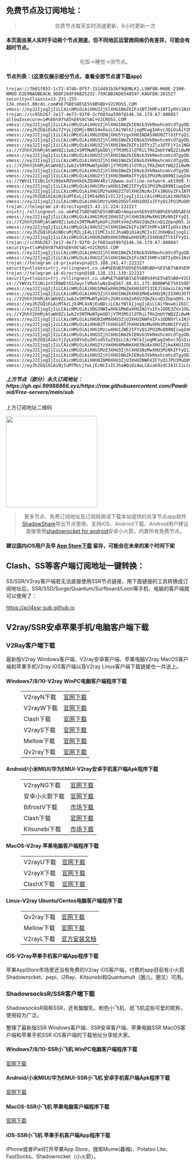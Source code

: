 
<h2>免费节点及订阅地址：</h2>
<blockquote>
<p style="text-align: center;">优质节点每天实时测速更新，6小时更新一次</p>
</blockquote>
<h4>本页面由某人实时手动挨个节点测速，但不同地区运营商网络仍有差异，可能会有超时节点。</h4>
<blockquote>
<p style="text-align: center;">吃饭->睡觉->测节点。</p>
</blockquote>
<h4>节点列表：(这里仅展示部分节点，查看全部节点请下载app)</h4>

```vmess://eyJhZGQiOiAibmJxMTIubnRicS5keW51Lm5ldCIsICJhaWQiOiAwLCAiaG9zdCI6ICJuYnExMi5udGJxLmR5bnUubmV0IiwgImlkIjogIjQ0NTQwNWU3LThjYjItNGEwZi1iZTQ4LTc3MTRjOGYyMzNlMiIsICJuZXQiOiAid3MiLCAicGF0aCI6ICIvYjEyIiwgInBvcnQiOiA0NDMsICJwcyI6ICJcdTUzZjBcdTZlN2VcdTc3MDEgXHU0ZTJkXHU1MzRlXHU3NTM1XHU0ZmUxKEhpTmV0KVx1NjU3MFx1NjM2ZVx1NGUyZFx1NWZjMyIsICJ0bHMiOiAidGxzIiwgInR5cGUiOiAiYXV0byIsICJzZWN1cml0eSI6ICJhdXRvIiwgInNraXAtY2VydC12ZXJpZnkiOiB0cnVlLCAic25pIjogIiJ9
trojan://7b01f853-1c72-47db-8f57-151d491b3bf9@UNLK1.LVWF8N-HH8E-2300-NMOO-D2E9NAOBEACN.9D8F269F96B25232-759CBB36D6548597.KAUFEN:20152?security=tls&sni=13-231-155-134.nhost.00cdn.com#%E7%BE%8E%E5%9B%BD+V2CROSS.COM
vmess://eyJ2IjogIjIiLCAicHMiOiAiXHU3ZjhlXHU1NmZkIFx1NTJhMFx1NTIyOVx1Nzk4Zlx1NWMzY1x1NGU5YSIsICJhZGQiOiAiNjQuMTc2LjQ2LjM2IiwgInBvcnQiOiAiMTExIiwgImlkIjogIjcyMzVlYjE5LWFiNTUtNGYwZC1jYjBhLWE2MjA5MzBhNWI1OSIsICJhaWQiOiAiMCIsICJzY3kiOiAiYXV0byIsICJuZXQiOiAid3MiLCAidHlwZSI6ICJub25lIiwgImhvc3QiOiAiIiwgInBhdGgiOiAiLyIsICJ0bHMiOiAiIiwgInNuaSI6ICIiLCAiYWxwbiI6ICIifQ==
trojan://cc05b267-2e17-4e73-92f0-2cf603aa5997@146.56.179.67:40005?allowInsecure=1#%E6%97%A5%E6%9C%AC+V2CROSS.COM
vmess://eyJ2IjogIjIiLCAicHMiOiAiXHU3ZjhlXHU1NmZkIENsb3VkRmxhcmVcdTgyODJcdTcwYjkiLCAiYWRkIjogImNmemwxLmZyZWVhcHAuYnV6eiIsICJwb3J0IjogODA4MCwgImFpZCI6IDAsICJzY3kiOiAiYXV0byIsICJuZXQiOiAid3MiLCAidHlwZSI6ICJub25lIiwgInRscyI6ICIiLCAiaWQiOiAiM2NlNGQyMGItNDM3NC00MmEyLWE3NWUtMjQ2MjZiMTQxZWEyIiwgInNuaSI6ICIiLCAiaG9zdCI6ICJpY3UyLm1hYzJ3aW4udG9wIiwgInBhdGgiOiAiLyJ9
vmess://eyJhZGQiOiAiY2YyLjQ5Mjc0NS54eXoiLCAiYWlkIjogMCwgImhvc3QiOiAiY2MuOTkyNjg4Lnh5eiIsICJpZCI6ICI1NzlmZDZmMS03NjE4LTRmZmYtODYzNS05ZGJhNGE2MWRmOTYiLCAibmV0IjogIndzIiwgInBhdGgiOiAiLyIsICJwb3J0IjogODA4MCwgInBzIjogIlx1N2Y4ZVx1NTZmZCBDbG91ZEZsYXJlXHU4MjgyXHU3MGI5IiwgInRscyI6ICIiLCAidHlwZSI6ICJhdXRvIiwgInNlY3VyaXR5IjogImF1dG8iLCAic2tpcC1jZXJ0LXZlcmlmeSI6IHRydWUsICJzbmkiOiAiIn0=
vmess://eyJ2IjogIjIiLCAicHMiOiAiXHU2ODNjXHU5YzgxXHU1NDA5XHU0ZTlhIFYyQ1JPU1MuQ09NIiwgImFkZCI6ICIxODUuMTAxLjEzNi4xMyIsICJwb3J0IjogIjQ0MyIsICJhaWQiOiAwLCAic2N5IjogImF1dG8iLCAibmV0IjogIndzIiwgInR5cGUiOiAibm9uZSIsICJ0bHMiOiAidGxzIiwgImlkIjogIjE1ZWFhNTc5LWNmODQtNDc5Mi04NjEyLTNmNzZmYjFiNjMxNSIsICJzbmkiOiAiIiwgImhvc3QiOiAic29mdHdhcmUubXlmdHAuYml6IiwgInBhdGgiOiAiL0BGT1JXQVJEVjJSQVkifQ==
vmess://eyJ2IjogIjIiLCAicHMiOiAiXHU3ZjhlXHU1NmZkIENsb3VkRmxhcmVcdTgyODJcdTcwYjkiLCAiYWRkIjogImNjMi5zaGFiaWppY2hhbmcuY29tIiwgInBvcnQiOiAiODAiLCAiYWlkIjogMCwgInNjeSI6ICJhdXRvIiwgIm5ldCI6ICJ3cyIsICJ0eXBlIjogIm5vbmUiLCAidGxzIjogIiIsICJpZCI6ICI1NjI3OGExYS1jN2NjLTQ1OWYtYjAwYy0zMDM3ZTRmOTk1OTAiLCAic25pIjogIiIsICJob3N0IjogImNjMi5zaGFiaWppY2hhbmcuY29tIiwgInBhdGgiOiAiLyJ9
vmess://eyJ2IjogIjIiLCAicHMiOiAiXHU3ZjhlXHU1NmZkIFx1OTYzZlx1OTFjY1x1NGU5MSIsICJhZGQiOiAiNDcuMjM2LjIuMTQ5IiwgInBvcnQiOiAiNjY2NiIsICJpZCI6ICJjZDc2MTAwZS0zYTRhLTQ2NDgtOTZjMC1iMjIzNzZkZmFmYTEiLCAiYWlkIjogIjAiLCAic2N5IjogImF1dG8iLCAibmV0IjogInRjcCIsICJ0eXBlIjogIm5vbmUiLCAiaG9zdCI6ICIiLCAicGF0aCI6ICIvIiwgInRscyI6ICIiLCAic25pIjogIiIsICJhbHBuIjogIiJ9
ss://Y2hhY2hhMjAtaWV0Zi1wb2x5MTMwNTpkODljYTM3MS1lOTRiLTRkZmUtYWQ2Zi0wMmJkMTNlZGY3YzQ=@service.ouluyun9803.com:20009#%E5%B9%BF%E4%B8%9C%E7%9C%81%E5%B9%BF%E5%B7%9E%E5%B8%82+%E7%A7%BB%E5%8A%A8
vmess://eyJ2IjogIjIiLCAicHMiOiAiXHU3ZjhlXHU1NmZkIENsb3VkRmxhcmVcdTgyODJcdTcwYjkiLCAiYWRkIjogImNmLWx0LnNoYXJlY2VudHJlLm9ubGluZSIsICJwb3J0IjogIjgwIiwgImlkIjogImIxZTMwMzM5LWE2MDMtNDdkMS1iMzFjLTFkMGNlYjU5OTUyZSIsICJhaWQiOiAiMCIsICJzY3kiOiAiYXV0byIsICJuZXQiOiAid3MiLCAidHlwZSI6ICJub25lIiwgImhvc3QiOiAic3Nyc3ViLnYwMDUuc3Nyc3ViLmNvbSIsICJwYXRoIjogIi9hcGkvdjMvZG93bmxvYWQuZ2V0RmlsZSIsICJ0bHMiOiAiIiwgInNuaSI6ICIiLCAiYWxwbiI6ICIifQ==
vmess://eyJ2IjogIjIiLCAicHMiOiAiXHU3ZjhlXHU1NmZkIENsb3VkRmxhcmVcdTgyODJcdTcwYjkiLCAiYWRkIjogImMubWFjMndpbi50b3AiLCAicG9ydCI6ICI4MDgwIiwgImlkIjogIjY1YWUzNWQxLTAxYjgtNDJlNC04MzczLTAwZDAxNjIzYzZlZCIsICJhaWQiOiAiMCIsICJzY3kiOiAiYXV0byIsICJuZXQiOiAid3MiLCAidHlwZSI6ICJub25lIiwgImhvc3QiOiAiaWN1Lm1hYzJ3aW4udG9wIiwgInBhdGgiOiAiLyIsICJ0bHMiOiAiIiwgInNuaSI6ICIiLCAiYWxwbiI6ICIifQ==
ss://Y2hhY2hhMjAtaWV0Zi1wb2x5MTMwNTpkODljYTM3MS1lOTRiLTRkZmUtYWQ2Zi0wMmJkMTNlZGY3YzQ=@service.ouluyun9803.com:26667#%E5%B9%BF%E4%B8%9C%E7%9C%81%E5%B9%BF%E5%B7%9E%E5%B8%82+%E7%A7%BB%E5%8A%A8
vmess://eyJ2IjogIjIiLCAicHMiOiAiXHU3ZjhlXHU1NmZkIENsb3VkRmxhcmVcdTgyODJcdTcwYjkiLCAiYWRkIjogIjEwNC4xNy4xMjkuMjgiLCAicG9ydCI6ICI4MDgwIiwgInR5cGUiOiAibm9uZSIsICJpZCI6ICIyMTg5OTZlMC01YTZlLTQ4MDYtODEwNi02YjdiNDJlNmQwZDYiLCAiYWlkIjogIjAiLCAibmV0IjogIndzIiwgInBhdGgiOiAiLyIsICJob3N0IjogImV1NC5vcGVueGFpLmxpbmsiLCAidGxzIjogIiJ9
vmess://eyJ2IjogIjIiLCAicHMiOiAiXHU2YjI3XHU3NmRmIFYyQ1JPU1MuQ09NIiwgImFkZCI6ICI0NS44Mi4xMDEuOCIsICJwb3J0IjogIjQ0MyIsICJhaWQiOiAwLCAic2N5IjogImF1dG8iLCAibmV0IjogIndzIiwgInR5cGUiOiAibm9uZSIsICJ0bHMiOiAidGxzIiwgImlkIjogIjE1ZWFhNTc5LWNmODQtNDc5Mi04NjEyLTNmNzZmYjFiNjMxNSIsICJzbmkiOiAiIiwgImhvc3QiOiAic29mdHdhcmUubXlmdHAuYml6IiwgInBhdGgiOiAiL0BGT1JXQVJEVjJSQVkifQ==
ss://YWVzLTI1Ni1nY206ekROVmVkUkZQUWV4Rzl2@www.outline.network.ak1908.fr8678825324247b8176d59f83c30bd94d23d2e3ac5cd4a743bkwqeikvdyufr.cyou:6379#%E7%91%9E%E5%85%B8+V2CROSS.COM
vmess://eyJ2IjogIjIiLCAicHMiOiAiXHU1MzcwXHU1ZWE2IFYyQ1JPU1MuQ09NIiwgImFkZCI6ICIxMDMuMTA2LjIzMC4xNTMiLCAicG9ydCI6ICIzMjczMiIsICJpZCI6ICJlYjkzMTEwOC02NDZiLTRjZWItYTc0MS1kMzI0OTBjYjAwZjQiLCAiYWlkIjogIjAiLCAic2N5IjogImF1dG8iLCAibmV0IjogIndzIiwgInR5cGUiOiAibm9uZSIsICJob3N0IjogIiIsICJwYXRoIjogIi8iLCAidGxzIjogIiIsICJzbmkiOiAiIiwgImFscG4iOiAiIn0=
vmess://eyJ2IjogIjIiLCAicHMiOiAiXHU1M2YwXHU2ZTdlXHU3NzAxIFx1NGUyZFx1NTM0ZVx1NzUzNVx1NGZlMShIaU5ldClcdTY1NzBcdTYzNmVcdTRlMmRcdTVmYzMiLCAiYWRkIjogIm5icTEyLm50YnEuZHludS5uZXQiLCAicG9ydCI6ICI0NDMiLCAidHlwZSI6ICJub25lIiwgImlkIjogIjQ0NTQwNWU3LThjYjItNGEwZi1iZTQ4LTc3MTRjOGYyMzNlMiIsICJhaWQiOiAiMCIsICJuZXQiOiAid3MiLCAicGF0aCI6ICIvYjEyIiwgImhvc3QiOiAibmJxMTIubnRicS5keW51Lm5ldCIsICJ0bHMiOiAidGxzIn0=
vmess://eyJhZGQiOiAiNjEuMTExLjI1MS44NSIsICJ2IjogIjIiLCAicHMiOiAiXHU5N2U5XHU1NmZkIFx1NGU5Mlx1ODA1NFx1N2Y1MVx1N2VkY1x1NGZlMVx1NjA2Zlx1NGUyZFx1NWZjMyhLUk5JQykiLCAicG9ydCI6IDQ5Njc5LCAiaWQiOiAiNzFkMTM5NTktODBlNi00NzkxLTk3MjgtZmJiNzI5MWYyM2RmIiwgImFpZCI6ICIwIiwgIm5ldCI6ICJ0Y3AiLCAidHlwZSI6ICIiLCAiaG9zdCI6ICIiLCAicGF0aCI6ICIvIiwgInRscyI6ICIifQ==
vmess://eyJ2IjogIjIiLCAicHMiOiAiXHU1MzYyXHU2OGVlXHU1ODIxIFYyQ1JPU1MuQ09NIiwgImFkZCI6ICI5Mi4yMjMuMTEyLjEyIiwgInBvcnQiOiA0NDMsICJhaWQiOiAwLCAic2N5IjogImF1dG8iLCAibmV0IjogIndzIiwgInR5cGUiOiAibm9uZSIsICJ0bHMiOiAidGxzIiwgImlkIjogIjE1ZWFhNTc5LWNmODQtNDc5Mi04NjEyLTNmNzZmYjFiNjMxNSIsICJob3N0IjogInNvZnR3YXJlLm15ZnRwLmJpeiIsICJwYXRoIjogIi9ARk9SV0FSRFYyUkFZIn0=
trojan://telegram-id-directvpn@13.43.11.224:22222?sni=trj.rollingnext.co.uk#%E7%BE%8E%E5%9B%BD+Amazon%E6%95%B0%E6%8D%AE%E4%B8%AD%E5%BF%83
vmess://eyJ2IjogIjIiLCAicHMiOiAiXHU1MzE3XHU3ZjhlXHU1NzMwXHU1MzNhIFYyQ1JPU1MuQ09NIiwgImFkZCI6ICIxMDcuMTg5LjI5LjE5MyIsICJwb3J0IjogMjEyODAsICJhaWQiOiAwLCAic2N5IjogImF1dG8iLCAibmV0IjogInRjcCIsICJ0eXBlIjogIm5vbmUiLCAidGxzIjogIiIsICJpZCI6ICIyZDIzYjcxZi03OGUxLTRmMTctYTdjYy0xZWYwNGE5MTBhNGMifQ==
ss://Y2hhY2hhMjAtaWV0Zi1wb2x5MTMwNTpkUFc2U0toVmZxRGV2QmZkcnQ1ZUpn@95.164.87.138:63830#%E4%B9%8C%E5%85%8B%E5%85%B0+V2CROSS.COM
vmess://eyJ2IjogIjIiLCAicHMiOiAiXHU3ZjhlXHU1NmZkIFx1NTJhMFx1NTIyOVx1Nzk4Zlx1NWMzY1x1NGU5YSIsICJhZGQiOiAiNjQuMTc2LjQ2LjM2IiwgInBvcnQiOiAiMTExIiwgImlkIjogIjcyMzVlYjE5LWFiNTUtNGYwZC1jYjBhLWE2MjA5MzBhNWI1OSIsICJhaWQiOiAiMCIsICJzY3kiOiAiYXV0byIsICJuZXQiOiAid3MiLCAidHlwZSI6ICJub25lIiwgImhvc3QiOiAiIiwgInBhdGgiOiAiLyIsICJ0bHMiOiAiIiwgInNuaSI6ICIiLCAiYWxwbiI6ICIifQ==
vmess://eyJhZGQiOiAiNDcuMjM2LjE4LjI1MCIsICJhaWQiOiAiMCIsICJhbHBuIjogIiIsICJmcCI6ICIiLCAiaG9zdCI6ICIiLCAiaWQiOiAiMWQxYTNkNjUtZWRkNi00M2FmLWU2M2YtYzg3YTg5ODk3Zjk1IiwgIm5ldCI6ICJ3cyIsICJwYXRoIjogIi8iLCAicG9ydCI6ICI5MjIwIiwgInBzIjogIlx1N2Y4ZVx1NTZmZCBcdTk2M2ZcdTkxY2NcdTRlOTEiLCAic2N5IjogImF1dG8iLCAic25pIjogIiIsICJ0bHMiOiAiIiwgInR5cGUiOiAiIiwgInYiOiAiMiJ9
vmess://eyJ2IjogIjIiLCAicHMiOiAiXHU0ZmRkXHU1MmEwXHU1MjI5XHU0ZTlhIFYyQ1JPU1MuQ09NIiwgImFkZCI6ICI5My4xMjMuMzguNSIsICJwb3J0IjogNDQzLCAiYWlkIjogMCwgInNjeSI6ICJhdXRvIiwgIm5ldCI6ICJ3cyIsICJ0eXBlIjogIm5vbmUiLCAidGxzIjogInRscyIsICJpZCI6ICJkNmQ3NjYwNy02MDNiLTQ1MGYtYjE1Ni1iMzM2N2YxYjQ1NTgiLCAiaG9zdCI6ICJ0ZWxldHYub250aGV3aWZpLmNvbSIsICJwYXRoIjogIi9ARk9SV0FSRFYyUkFZIn0=
trojan://cc05b267-2e17-4e73-92f0-2cf603aa5997@146.56.179.67:40004?security=tls#%E6%97%A5%E6%9C%AC+V2CROSS.COM
vmess://eyJ2IjogIjIiLCAicHMiOiAiXHU3ZjhlXHU1NmZkIENsb3VkRmxhcmVcdTgyODJcdTcwYjkiLCAiYWRkIjogInVzLTAyLmppa3VhaS54eXoiLCAicG9ydCI6ICIyMDgyIiwgImFpZCI6IDAsICJzY3kiOiAiYXV0byIsICJuZXQiOiAid3MiLCAidHlwZSI6ICJub25lIiwgInRscyI6ICIiLCAiaWQiOiAiNzA2NjY3NzYtNGU5Zi00MzUwLWIzZjAtYWZhZmY2YTcwZGIwIiwgImhvc3QiOiAidXMtMDIuamlrdWFpLnh5eiIsICJwYXRoIjogIi8ifQ==
vmess://eyJ2IjogIjIiLCAicHMiOiAiXHU3ZjhlXHU1NmZkIFx1NTJhMFx1NTIyOVx1Nzk4Zlx1NWMzY1x1NGU5YSIsICJhZGQiOiAiNjQuMTc2LjQyLjEzNyIsICJwb3J0IjogIjIwODg2IiwgImlkIjogImY1NzRiMjM3LTNlYmYtNDA1Yy1kNTQwLTU0MTUzMGZlNWVkNyIsICJhaWQiOiAiMCIsICJzY3kiOiAiYXV0byIsICJuZXQiOiAidGNwIiwgInR5cGUiOiAibm9uZSIsICJob3N0IjogIiIsICJwYXRoIjogIiIsICJ0bHMiOiAiIiwgInNuaSI6ICIiLCAiYWxwbiI6ICIifQ==
trojan://telegram-id-privatevpns@15.188.241.47:22222?security=tls&sni=trj.rollingnext.co.uk#%E6%B3%95%E5%9B%BD+%E5%B7%B4%E9%BB%8EAmazon%E6%95%B0%E6%8D%AE%E4%B8%AD%E5%BF%83
trojan://telegram-id-directvpn@108.128.131.139:22222?security=tls&sni=trj.rollingnext.co.uk#%E7%88%B1%E5%B0%94%E5%85%B0+V2CROSS.COM
ss://YWVzLTI1Ni1nY206WEtGS2wyclVMaklwNzQ=@167.88.61.175:8008#%E7%91%9E%E5%85%B8+V2CROSS.COM
vmess://eyJ2IjogIjIiLCAicHMiOiAiXHU1MmEwXHU2MmZmXHU1OTI3IEJlbGwiLCAiYWRkIjogIjE0Mi4xNzEuMjI5LjE2NCIsICJwb3J0IjogIjEzNDY5IiwgImlkIjogIjNiNzdhMTE1LTBlOGEtNDkzOS1lNjRjLWYxMzk5NDk0MmMyZSIsICJhaWQiOiAiMCIsICJzY3kiOiAiYXV0byIsICJuZXQiOiAidGNwIiwgInR5cGUiOiAibm9uZSIsICJob3N0IjogIiIsICJwYXRoIjogIiIsICJ0bHMiOiAiIiwgInNuaSI6ICIiLCAiYWxwbiI6ICIifQ==
vmess://eyJ2IjogIjIiLCAicHMiOiAiXHU3ZjhlXHU1NmZkXHU1MmEwXHU1MjI5XHU3OThmXHU1YzNjXHU0ZTlhXHU1ZGRlXHU1NzIzXHU1MTRiXHU2MmM5XHU2MmM5IFx1ODE3ZVx1OGJhZlx1NGU5MSIsICJhZGQiOiAiNDMuMTU5LjE0NS4xODgiLCAicG9ydCI6ICI4MDAyIiwgInR5cGUiOiAibm9uZSIsICJpZCI6ICI0YzA5ZGFmNC1hNjBkLTQ4NTgtOTczZS1iYzIwMGNiYmI3YTIiLCAiYWlkIjogIjAiLCAibmV0IjogInRjcCIsICJwYXRoIjogIi8iLCAiaG9zdCI6ICIiLCAidGxzIjogIiJ9
ss://Y2hhY2hhMjAtaWV0Zi1wb2x5MTMwNTpkUFc2U0toVmZxRGV2QmZkcnQ1ZUpn@95.164.87.138:63830#%E4%B9%8C%E5%85%8B%E5%85%B0+V2CROSS.COM
vmess://eyJhZGQiOiAiMTAzLjE4MC4xNjEuNDciLCAiYWlkIjogIjAiLCAiYWxwbiI6ICIiLCAiZnAiOiAiIiwgImhvc3QiOiAiIiwgImlkIjogImFhYzMwYzRkLTEyZjgtNGRkZS1mZDIyLTBkMmVlZWI5Y2U4OSIsICJuZXQiOiAidGNwIiwgInBhdGgiOiAiIiwgInBvcnQiOiAiMjM4OTgiLCAicHMiOiAiXHU0ZTlhXHU1OTJhXHU1NzMwXHU1MzNhIFYyQ1JPU1MuQ09NIiwgInNjeSI6ICJhdXRvIiwgInNuaSI6ICIiLCAidGxzIjogIiIsICJ0eXBlIjogIm5vbmUiLCAidiI6ICIyIn0=
vmess://eyJ2IjogIjIiLCAicHMiOiAiXHU2NWIwXHU1MmEwXHU1NzYxIFx1ODE3ZVx1OGJhZlx1NGU5MSIsICJhZGQiOiAiNDMuMTUzLjIxMC4xNjkiLCAicG9ydCI6ICI2NjYiLCAidHlwZSI6ICJub25lIiwgImlkIjogIjM0YTJmMDkzLWMyMzYtNGVkYy1lYjZhLTY2M2YxYmZhYTEzNiIsICJhaWQiOiAiMCIsICJuZXQiOiAidGNwIiwgInBhdGgiOiAiLyIsICJob3N0IjogIiIsICJ0bHMiOiAiIn0=
ss://Y2hhY2hhMjAtaWV0Zi1wb2x5MTMwNTpkODljYTM3MS1lOTRiLTRkZmUtYWQ2Zi0wMmJkMTNlZGY3YzQ=@service.ouluyun9803.com:20001#%E5%B9%BF%E4%B8%9C%E7%9C%81%E5%B9%BF%E5%B7%9E%E5%B8%82+%E7%A7%BB%E5%8A%A8
vmess://eyJ2IjogIjIiLCAicHMiOiAiXHU0ZmM0XHU3ZjU3XHU2NWFmIFx1ODNhYlx1NjVhZlx1NzlkMSIsICJhZGQiOiAiODAuMjQwLjExMy4xNCIsICJwb3J0IjogNDQzLCAiYWlkIjogMCwgInNjeSI6ICJhdXRvIiwgIm5ldCI6ICJ3cyIsICJ0eXBlIjogIm5vbmUiLCAidGxzIjogInRscyIsICJpZCI6ICIxNWVhYTU3OS1jZjg0LTQ3OTItODYxMi0zZjc2ZmIxYjYzMTUiLCAiaG9zdCI6ICJzb2Z0d2FyZS5teWZ0cC5iaXoiLCAicGF0aCI6ICIvQEZPUldBUkRWMlJBWSJ9
vmess://eyJ2IjogIjIiLCAicHMiOiAiXHU0ZTlhXHU1OTJhXHU1NzMwXHU1MzNhIFYyQ1JPU1MuQ09NIiwgImFkZCI6ICIxMDMuMTc3Ljk0LjEzOCIsICJwb3J0IjogIjIyODQzIiwgImlkIjogIjAwOWJhZTA1LTgwYmItNGUyNy1kMmMxLWVmZWE2MjllOTVhZSIsICJhaWQiOiAiMCIsICJzY3kiOiAiYXV0byIsICJuZXQiOiAidGNwIiwgInR5cGUiOiAibm9uZSIsICJob3N0IjogIiIsICJwYXRoIjogIiIsICJ0bHMiOiAiIiwgInNuaSI6ICIiLCAiYWxwbiI6ICIifQ==
vmess://eyJ2IjogIjIiLCAicHMiOiAiXHU1MzcwXHU1ZWE2IFYyQ1JPU1MuQ09NIiwgImFkZCI6ICIxMDMuMTE0LjIwMS40NCIsICJwb3J0IjogIjQ1MjMzIiwgImlkIjogIjhlODc4MjFlLWMyMmEtNDRjNi1jNzQxLTQzYWI3OTFmNDdiNiIsICJhaWQiOiAiMCIsICJzY3kiOiAiYXV0byIsICJuZXQiOiAid3MiLCAidHlwZSI6ICJub25lIiwgImhvc3QiOiAiIiwgInBhdGgiOiAiLyIsICJ0bHMiOiAiIiwgInNuaSI6ICIiLCAiYWxwbiI6ICIifQ==
vmess://eyJ2IjogIjIiLCAicHMiOiAiXHU3ZjhlXHU1NmZkIENsb3VkRmxhcmVcdTgyODJcdTcwYjkiLCAiYWRkIjogImNvdmVyLm1hYzJ3aW4udG9wIiwgInBvcnQiOiAiODA4MCIsICJpZCI6ICI2NWFlMzVkMS0wMWI4LTQyZTQtODM3My0wMGQwMTYyM2M2ZWQiLCAiYWlkIjogIjAiLCAic2N5IjogImF1dG8iLCAibmV0IjogIndzIiwgInR5cGUiOiAibm9uZSIsICJob3N0IjogImljdS5tYWMyd2luLnRvcCIsICJwYXRoIjogIi8iLCAidGxzIjogIiIsICJzbmkiOiAiIiwgImFscG4iOiAiIn0=
vmess://eyJhZGQiOiAiYjIyLm50YnEuZHludS5uZXQiLCAiYWlkIjogMCwgImhvc3QiOiAiYjIyLm50YnEuZHludS5uZXQiLCAiaWQiOiAiOGU1M2I4MzgtZTVhNC00NWZiLTk0YzItZjVkZDdmN2Y3MjlhIiwgIm5ldCI6ICJ3cyIsICJwYXRoIjogIi9iMjIiLCAicG9ydCI6IDQ0MywgInBzIjogIlx1NTNmMFx1NmU3ZVx1NzcwMSBcdTRlMmRcdTUzNGVcdTc1MzVcdTRmZTEiLCAidGxzIjogInRscyIsICJ0eXBlIjogImF1dG8iLCAic2VjdXJpdHkiOiAiYXV0byIsICJza2lwLWNlcnQtdmVyaWZ5IjogdHJ1ZSwgInNuaSI6ICIifQ==
vmess://eyJ2IjogIjIiLCAicHMiOiAiXHU2YzVmXHU4MmNmXHU3NzAxXHU1ZjkwXHU1ZGRlXHU1ZTAyIFx1NzlmYlx1NTJhOCIsICJhZGQiOiAiY29ubi1xODMzYjcuZmlyZWZseXNvbHV0aW9ucy5jbG91ZCIsICJwb3J0IjogIjQ3Nzk0IiwgImFpZCI6IDAsICJzY3kiOiAiYXV0byIsICJuZXQiOiAidGNwIiwgInR5cGUiOiAibm9uZSIsICJ0bHMiOiAiIiwgImlkIjogImRiN2YwODNmLWUxNTItNGE4Mi05Y2JiLWZiYmFlZjY3YTRhYyIsICJzbmkiOiAiIn0=
vmess://eyJ2IjogIjIiLCAicHMiOiAiXHU1MzE3XHU3ZjhlXHU1NzMwXHU1MzNhIFYyQ1JPU1MuQ09NIiwgImFkZCI6ICIyMy4yNDcuMTMwLjI0OCIsICJwb3J0IjogIjE3MDU3IiwgInR5cGUiOiAibm9uZSIsICJpZCI6ICI1NjlhMjZlYy0xYTI4LTQyMWQtZGY5YS1lMTVhZWZjMTU1MzEiLCAiYWlkIjogIjAiLCAibmV0IjogInRjcCIsICJwYXRoIjogIi8iLCAiaG9zdCI6ICIiLCAidGxzIjogIiJ9
vmess://eyJ2IjogIjIiLCAicHMiOiAiXHU3ZjhlXHU1NmZkIENsb3VkRmxhcmVcdTgyODJcdTcwYjkiLCAiYWRkIjogImIubWFjMndpbi50b3AiLCAicG9ydCI6ICI4MDgwIiwgImlkIjogIjY1YWUzNWQxLTAxYjgtNDJlNC04MzczLTAwZDAxNjIzYzZlZCIsICJhaWQiOiAiMCIsICJzY3kiOiAiYXV0byIsICJuZXQiOiAid3MiLCAidHlwZSI6ICJub25lIiwgImhvc3QiOiAiaWN1Lm1hYzJ3aW4udG9wIiwgInBhdGgiOiAiLyIsICJ0bHMiOiAiIiwgInNuaSI6ICIiLCAiYWxwbiI6ICIifQ==
vmess://eyJ2IjogIjIiLCAicHMiOiAiXHU0ZmM0XHU3ZjU3XHU2NWFmIFYyQ1JPU1MuQ09NIiwgImFkZCI6ICI5Mi4zOC4xNTkuNSIsICJwb3J0IjogNDQzLCAiYWlkIjogMCwgInNjeSI6ICJhdXRvIiwgIm5ldCI6ICJ3cyIsICJ0eXBlIjogIm5vbmUiLCAidGxzIjogInRscyIsICJpZCI6ICIxNWVhYTU3OS1jZjg0LTQ3OTItODYxMi0zZjc2ZmIxYjYzMTUiLCAiaG9zdCI6ICJzb2Z0d2FyZS5teWZ0cC5iaXoiLCAicGF0aCI6ICIvQEZPUldBUkRWMlJBWSJ9
vmess://eyJhZGQiOiAiNjIuMTMzLjYwLjEzNCIsICJhaWQiOiAwLCAiaG9zdCI6ICIiLCAiaWQiOiAiOTk4ZDBhZWEtOTU0MC0xMWVlLTkxMTEtM2ZlN2MxZDM0ZDcxIiwgIm5ldCI6ICJ3cyIsICJwYXRoIjogIi92cG5qYW50aXQiLCAicG9ydCI6IDEwMDAxLCAicHMiOiAiXHU0ZmM0XHU3ZjU3XHU2NWFmIFYyQ1JPU1MuQ09NIiwgInRscyI6ICJ0bHMiLCAidHlwZSI6ICJhdXRvIiwgInNlY3VyaXR5IjogImF1dG8iLCAic2tpcC1jZXJ0LXZlcmlmeSI6IHRydWUsICJzbmkiOiAiIn0=
```
<h5>上方节点（部分）永久订阅地址：https://gh.api.99988866.xyz/https://raw.githubusercontent.com/Pawdroid/Free-servers/main/sub</h5>
<p>上方订阅地址二维码</p>
<img src='https://raw.githubusercontent.com/Pawdroid/Free-servers/main/sub.png' width=250 height=250>
<blockquote style='text-align: center;'>更多节点、免费订阅地址及订阅转换请下载本站提供的共享节点app软件<a href='https://shadowsharing.com'>ShadowShare</a>导出节点使用，支持iOS、Android下载，Android用户建议直接使用<a href='https://github.com/Pawdroid/shadowrocket_for_android'>shadowrocket for android</a>安卓小火箭，内置所有免费节点。</blockquote>
<h4>建议国内iOS用户及早 <a href='https://apps.apple.com/cn/app/shadowshare/id1612647259'>App Store下载</a> 留存，可能会在未来的某个时间下架</h4>

<div class="nv-content-wrap entry-content">
<h2>Clash、SS等客户端订阅地址一键转换：</h2>
<p>SS/SSR/V2ray客户端若无法直接使用SSR节点链接，用下面链接的工具转换成订阅地址后，SSR/SSD/Surge/Quantum/Surfboard/Loon等手机、电脑的客户端就可以使用了：</p>
<p><a href="https://acl4ssr-sub.github.io" target="_blank" rel="noreferrer noopener nofollow">https://acl4ssr-sub.github.io</a></p>
<h2>V2ray/SSR安卓苹果手机/电脑客户端下载</h2>
<h3>V2Ray客户端下载</h3>
<p>最新版V2ray Windows客户端、V2ray安卓客户端、苹果电脑V2ray MacOS客户端和苹果手机V2ray iOS客户端以及V2ray Linux客户端下载链接也一并送上。</p>
<h4>Windows7/8/10-<strong>V2ray WinPC电脑客户端</strong>程序下载</h4>
<figure class="wp-block-table alignwide is-style-stripes"><table><tbody><tr><td>V2rayN下载</td><td><a href="https://github.com/2dust/v2rayN/releases" target="_blank" rel="noreferrer noopener">官网下载</a></td></tr><tr><td>V2rayW下载</td><td><a href="https://github.com/Cenmrev/V2RayW/releases" target="_blank" rel="noreferrer noopener">官网下载</a></td></tr><tr><td>Clash下载</td><td><a href="https://github.com/Fndroid/clash_for_windows_pkg/releases" target="_blank" rel="noreferrer noopener">官网下载</a></td></tr><tr><td>V2rayS下载</td><td><a href="https://github.com/Shinlor/V2RayS/releases" target="_blank" rel="noreferrer noopener">官网下载</a></td></tr><tr><td>Mellow下载</td><td><a href="https://github.com/mellow-io/mellow/releases" target="_blank" rel="noreferrer noopener">官网下载</a></td></tr><tr><td>Qv2ray下载</td><td><a href="https://github.com/Qv2ray/Qv2ray" target="_blank" rel="noreferrer noopener">官网下载</a></td></tr></tbody></table></figure>
<h4><strong>Android/小米MIUI/华为EMUI-V2ray安卓手机客户端</strong>Apk程序下载</h4>
<figure class="wp-block-table alignwide is-style-stripes"><table><tbody><tr><td>V2rayNG下载</td><td><a href="https://github.com/2dust/v2rayNG/releases" target="_blank" rel="noreferrer noopener">官网下载</a></td></tr><tr><td>安卓小火箭下载</td><td><a href="https://github.com/Pawdroid/shadowrocket_for_android/releases" target="_blank" rel="noreferrer noopener">官网下载</a></td></tr><tr><td>BifrostV下载</td><td><a rel="noreferrer noopener" href="https://www.appsapk.com/downloading/latest/com.github.dawndiy.bifrostv-0.6.8.apk" target="_blank">市场下载</a></td></tr><tr><td>Clash下载</td><td><a href="https://github.com/Kr328/ClashForAndroid/releases" target="_blank" rel="noreferrer noopener">官网下载</a></td></tr><tr><td>Kitsunebi下载</td><td><a rel="noreferrer noopener" href="https://apkpure.com/kitsunebi/fun.kitsunebi.kitsunebi4android" target="_blank">市场下载</a></td></tr></tbody></table></figure>
<h4><strong>MacOS-V2ray <strong>苹果电脑</strong>客户端</strong>程序下载</h4>
<figure class="wp-block-table alignwide is-style-stripes"><table><tbody><tr><td>V2rayU下载</td><td><a href="https://github.com/yanue/V2rayU/releases" target="_blank" rel="noreferrer noopener">官网下载</a></td></tr><tr><td>V2rayX下载</td><td><a href="https://github.com/Cenmrev/V2RayX/releases" target="_blank" rel="noreferrer noopener">官网下载</a></td></tr><tr><td>ClashX下载</td><td><a href="https://github.com/yichengchen/clashX/releases" target="_blank" rel="noreferrer noopener">官网下载</a></td></tr></tbody></table></figure>
<h4><strong>Linux</strong>–<strong>V2ray Ubuntu/Centos电脑客户端</strong>程序下载</h4>
<figure class="wp-block-table alignwide is-style-stripes"><table><tbody><tr><td>Qv2ray下载</td><td><a href="https://github.com/Qv2ray/Qv2ray" target="_blank" rel="noreferrer noopener">官网下载</a></td></tr><tr><td>Mellow下载</td><td><a href="https://github.com/mellow-io/mellow/releases" target="_blank" rel="noreferrer noopener">官网下载</a></td></tr><tr><td>V2rayL下载</td><td><a rel="noreferrer noopener" href="https://github.com/jiangxufeng/v2rayL" target="_blank">官方安装文档</a></td></tr></tbody></table></figure>
<h4>iOS-<strong>V2ray苹果<strong>手机客户端</strong>App程序</strong>下载</h4>
<p>苹果AppStore市场里还没有免费的V2ray iOS客户端，付费的app目前有小火箭Shadowrocket、pepi、i2Ray、Kitsunebi和Quantumult（圈儿，圈叉）可用。</p>
<h3>ShadowsocksR/SSR客户端下载</h3>
<p>ShadowsocksR简称SSR，还有酸酸乳、粉色小飞机、纸飞机这些可爱的昵称，使用较为广泛。</p>
<p>整理了最新版SSR Windows客户端、SSR安卓客户端、苹果电脑SSR MacOS客户端和苹果手机SSR iOS客户端的下载地址分享给大家。</p>
<h4><strong>Windows7/8/10-<strong>SSR小飞机 WinPC电脑客户端</strong>程序下载</strong></h4>
<p><a rel="noreferrer noopener" href="https://github.com/shadowsocksrr/shadowsocksr-csharp/releases" target="_blank">官网下载</a></p>
<h4><strong><strong>Android/小米MIUI/华为EMUI-SSR小飞机 安卓手机客户端</strong>Apk程序下载</strong></h4>
<p><a rel="noreferrer noopener" href="https://github.com/shadowsocksrr/shadowsocksr-android/releases" target="_blank">官网下载</a></p>
<h4><strong><strong>MacOS-SSR小飞机 苹果电脑客户端</strong>程序下载</strong></h4>
<p><a href="https://github.com/qinyuhang/ShadowsocksX-NG-R/releases" target="_blank" rel="noreferrer noopener">官网下载</a></p>
<h4><strong>iOS-<strong>SSR小飞机 苹果手机客户端App程序</strong></strong>下载</h4>
<p>iPhone或者iPad打开苹果App Store，搜索Mume(暮梅)、Potatso Lite、FastSocks、Shadowrocket（小火箭）。</p>
